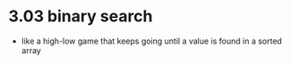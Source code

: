 # 3.03 binary search

- like a high-low game that keeps going until a value is found in a sorted array